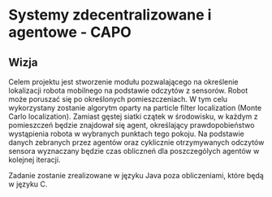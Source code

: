 Systemy zdecentralizowane i agentowe - CAPO
======

Wizja
------

Celem projektu jest stworzenie modułu pozwalającego na określenie lokalizacji robota mobilnego na podstawie odczytów z sensorów. Robot może poruszać się po określonych pomieszczeniach. W tym celu wykorzystany zostanie algorytm oparty na particle filter localization (Monte Carlo localization). Zamiast gęstej siatki czątek w środowisku, w każdym z pomieszczeń będzie znajdował się agent, określający prawdopobieństwo wystąpienia robota w wybranych punktach tego pokoju. Na podstawie danych zebranych przez agentów oraz cyklicznie otrzymywanych odczytów sensora wyznaczany będzie czas obliczneń dla poszczególych agentów w kolejnej iteracji.

Zadanie zostanie zrealizowane w języku Java poza obliczeniami, które będą w języku C.
